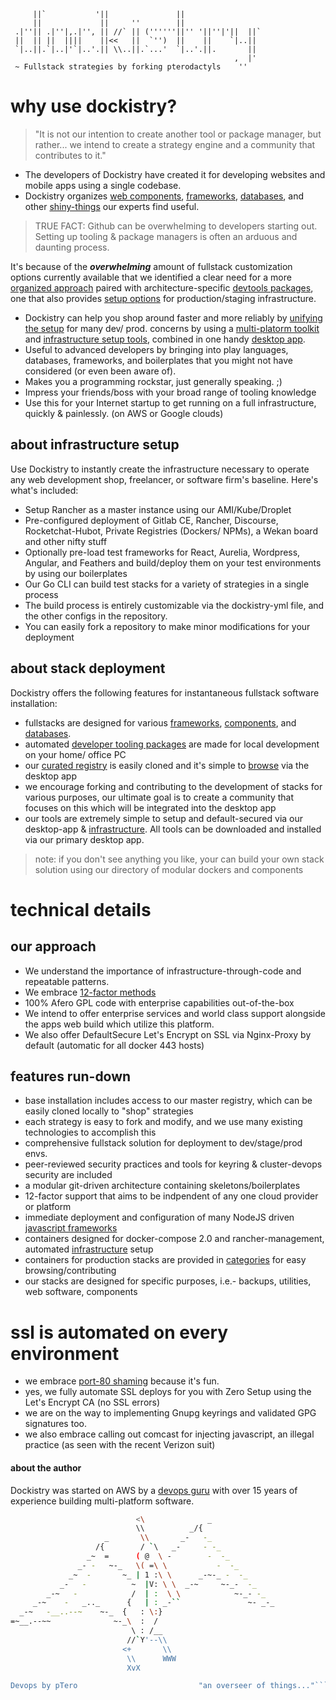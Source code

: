 	     ||`           '||               ||                  
	     ||             ||     ''        ||                  
	 .|''|| .|''|,.|'', || //` || (''''''||'' '||''|'||  ||` 
	 ||  || ||  ||||    ||<<   ||  `'')  ||    ||    `|..||  
	 `|..||.`|..|'`|..'.|| \\..||.`...'  `|..'.||.       ||  
	                                                  ,  |'  
	 ~ Fullstack strategies by forking pterodactyls    ''              

 
# why use dockistry? 
> "It is not our intention to create another tool or package manager, but rather... we intend to create a strategy engine and a community that contributes to it."

- The developers of Dockistry have created it for developing websites and mobile apps using a single codebase.
- Dockistry organizes [web components](https://github.com/forktheweb/dockistry/blob/master/docs-componentry.md),  [frameworks](https://github.com/forktheweb/dockistry/blob/master/docs-frameworks.md), [databases](https://github.com/forktheweb/dockistry/blob/master/docs-database.md), and other [shiny-things](https://github.com/forktheweb/dockistry/blob/master/docs-infrastructure-packages.md) our experts find useful.

> TRUE FACT:  Github can be overwhelming to developers starting out. Setting up tooling & package managers is often an arduous and daunting process.

It's because of the ***overwhelming*** amount of fullstack customization options currently available that we identified a clear need for a more [organized approach](https://github.com/forktheweb/dockistry/blob/master/roadmap.md) paired with architecture-specific [devtools packages](https://github.com/dockistry/devtools-multi-clis), one that also provides [setup options](https://github.com/forktheweb/dockistry/blob/master/docs-infrastructure-packages.md) for production/staging infrastructure.

- Dockistry can help you shop around faster and more reliably by [unifying the setup](https://github.com/forktheweb/dockistry/blob/master/dockistry-cli.md) for many dev/ prod. concerns by using a [multi-platorm toolkit](https://github.com/dockistry/devtools-multi-clis) and [infrastructure setup tools](https://github.com/forktheweb/dockistry/blob/master/docs-infrastructure-packages.md), combined in one handy [desktop app](https://github.com/forktheweb/dockistry/blob/master/roadmap.md).
- Useful to advanced developers by bringing into play languages, databases, frameworks, and boilerplates that you might not have considered (or even been aware of).
- Makes you a programming rockstar, just generally speaking.  ;)
- Impress your friends/boss with your broad range of tooling knowledge 
- Use this for your Internet startup to get running on a full infrastructure, quickly & painlessly.  (on AWS or Google clouds)

## about infrastructure setup
Use Dockistry to instantly create the infrastructure necessary to operate any web development shop, freelancer, or software firm's baseline.  Here's what's included:

- Setup Rancher as a master instance using our AMI/Kube/Droplet
- Pre-configured deployment of Gitlab CE, Rancher, Discourse, Rocketchat-Hubot, Private Registries (Dockers/ NPMs), a Wekan board and other nifty stuff
- Optionally pre-load test frameworks for React, Aurelia, Wordpress, Angular, and Feathers and build/deploy them on your test environments by using our boilerplates
- Our Go CLI can build test stacks for a variety of strategies in a single process
- The build process is entirely customizable via the dockistry-yml file, and the other configs in the repository.
- You can easily fork a repository to make minor modifications for your deployment

## about stack deployment
Dockistry offers the following features for instantaneous fullstack software installation:

- fullstacks are designed for various [frameworks](https://github.com/forktheweb/dockistry/blob/master/docs-frameworks.md), [components](https://github.com/forktheweb/dockistry/blob/master/docs-componentry.md), and [databases](https://github.com/forktheweb/dockistry/blob/master/docs-database.md).
- automated [developer tooling packages](https://github.com/forktheweb/dockistry/blob/master/roadmap.md) are made for local development on your home/ office PC
- our [curated registry](https://labs.stackfork.com:2003/explore/projects/starred) is easily cloned and it's simple to [browse](https://labs.stackfork.com:2003/explore/groups) via the desktop app
- we encourage forking and contributing to the development of stacks for various purposes, our ultimate goal is to create a community that focuses on this which will be integrated into the desktop app
- our tools are extremely simple to setup and default-secured via our desktop-app & [infrastructure](https://github.com/forktheweb/dockistry/blob/master/docs-infrastructure-packages.md).  All tools can be downloaded and installed via our primary desktop app.

> note: if you don't see anything you like, your can build your own stack solution using our directory of modular dockers and components

# technical details

## our approach
- We understand the importance of infrastructure-through-code and repeatable patterns.
- We embrace [12-factor methods](http://12factor.net/)
- 100% Afero GPL code with enterprise capabilities out-of-the-box
- We intend to offer enterprise services and world class support alongside the apps web build which utilize this platform.
- We also offer DefaultSecure Let's Encrypt on SSL via Nginx-Proxy by default (automatic for all docker 443 hosts)

## features run-down
- base installation includes access to our master registry, which can be easily cloned locally to "shop" strategies
- each strategy is easy to fork and modify, and we use many existing technologies to accomplish this
- comprehensive fullstack solution for deployment to dev/stage/prod envs.
- peer-reviewed security practices and tools for keyring & cluster-devops security are included
- a modular git-driven architecture containing skeletons/boilerplates
- 12-factor support that aims to be indpendent of any one cloud provider or platform 
- immediate deployment and configuration of many NodeJS driven [javascript frameworks](https://github.com/forktheweb/dockistry/blob/master/docs-frameworks.md)
- containers designed for docker-compose 2.0 and rancher-management, automated [infrastructure](https://github.com/forktheweb/dockistry/blob/master/docs-infrastructure-packages.md) setup
- containers for production stacks are provided in [categories](https://labs.stackfork.com:2003/explore/groups) for easy browsing/contributing
- our stacks are designed for specific purposes, i.e.- backups, utilities, web software, components

# ssl is automated on every environment
- we embrace [port-80 shaming](https://github.com/jimmycuadra/port-80-shame) because it's fun.
- yes, we fully automate SSL deploys for you with Zero Setup using the Let's Encrypt CA (no SSL errors)
- we are on the way to implementing Gnupg keyrings and validated GPG signatures too.
- we also embrace calling out comcast for injecting javascript, an illegal practice (as seen with the recent Verizon suit)

#### about the author
Dockistry was started on AWS by a [devops guru](https://labs.stackfork.com:2003/dockistry-contributors/cho) with over 15 years of experience building multi-platform software.






```bash
                            <\              _
                            \\          _/{
                     _       \\       _-   -_
                   /{        / `\   _-     - -_
                 _~  =      ( @  \ -        -  -_
               _- -   ~-_   \( =\ \           -  -_
             _~  -       ~_ | 1 :\ \      _-~-_ -  -_
           _-   -          ~  |V: \ \  _-~     ~-_-  -_
        _-~   -            /  | :  \ \            ~-_- -_
     _-~    -   _.._      {   | : _-``               ~- _-_
  _-~   -__..--~    ~-_  {   : \:}
=~__.--~~              ~-_\  :  /
                           \ : /__
                          //`Y'--\\
                         <+       \\
                          \\      WWW
                          XvX

Devops by pTero                           "an overseer of things..."```
